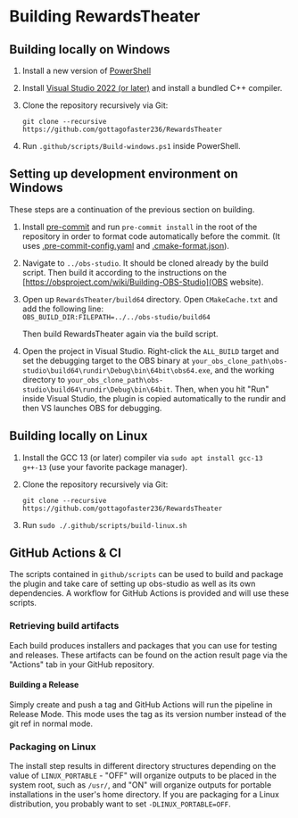 # Building RewardsTheater

## Building locally on Windows
1. Install a new version of [PowerShell](https://learn.microsoft.com/en-us/powershell/scripting/install/installing-powershell-on-windows?view=powershell-7.3)
2. Install [Visual Studio 2022 (or later)](https://visualstudio.microsoft.com/vs/) and install a bundled C++ compiler.
3. Clone the repository recursively via Git:

   ```git clone --recursive https://github.com/gottagofaster236/RewardsTheater```
4. Run `.github/scripts/Build-windows.ps1` inside PowerShell.

## Setting up development environment on Windows
These steps are a continuation of the previous section on building.

1. Install [pre-commit](https://pre-commit.com/) and run `pre-commit install` in the root of the repository in order to format code automatically before the commit. (It uses [.pre-commit-config.yaml](.pre-commit-config.yaml) and [.cmake-format.json](.cmake-format.json)).
2. Navigate to `../obs-studio`. It should be cloned already by the build script. Then build it according to the instructions on the [https://obsproject.com/wiki/Building-OBS-Studio](OBS website).
2. Open up `RewardsTheater/build64` directory. Open `CMakeCache.txt` and add the following line:  
   ```OBS_BUILD_DIR:FILEPATH=../../obs-studio/build64```
   
   Then build RewardsTheater again via the build script.
3. Open the project in Visual Studio. Right-click the `ALL_BUILD` target and set the debugging target to the OBS binary at `your_obs_clone_path\obs-studio\build64\rundir\Debug\bin\64bit\obs64.exe`, and the working directory to `your_obs_clone_path\obs-studio\build64\rundir\Debug\bin\64bit`. Then, when you hit "Run" inside Visual Studio, the plugin is copied automatically to the rundir and then VS launches OBS for debugging.

## Building locally on Linux
1. Install the GCC 13 (or later) compiler via `sudo apt install gcc-13 g++-13` (use your favorite package manager).
2. Clone the repository recursively via Git:

   ```git clone --recursive https://github.com/gottagofaster236/RewardsTheater```
3. Run `sudo ./.github/scripts/build-linux.sh`

## GitHub Actions & CI

The scripts contained in `github/scripts` can be used to build and package the plugin and take care of setting up obs-studio as well as its own dependencies. A workflow for GitHub Actions is provided and will use these scripts.

### Retrieving build artifacts

Each build produces installers and packages that you can use for testing and releases. These artifacts can be found on the action result page via the "Actions" tab in your GitHub repository.

#### Building a Release

Simply create and push a tag and GitHub Actions will run the pipeline in Release Mode. This mode uses the tag as its version number instead of the git ref in normal mode.

### Packaging on Linux

The install step results in different directory structures depending on the value of `LINUX_PORTABLE` - "OFF" will organize outputs to be placed in the system root, such as `/usr/`, and "ON" will organize outputs for portable installations in the user's home directory. If you are packaging for a Linux distribution, you probably want to set `-DLINUX_PORTABLE=OFF`.

